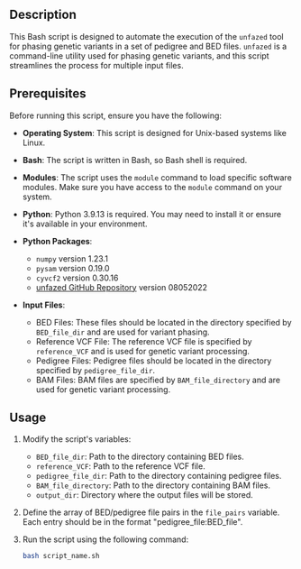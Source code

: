 ## Description

This Bash script is designed to automate the execution of the `unfazed` tool for phasing genetic variants in a set of pedigree and BED files. `unfazed` is a command-line utility used for phasing genetic variants, and this script streamlines the process for multiple input files. 

## Prerequisites

Before running this script, ensure you have the following:

- **Operating System**: This script is designed for Unix-based systems like Linux.

- **Bash**: The script is written in Bash, so Bash shell is required.

- **Modules**: The script uses the `module` command to load specific software modules. Make sure you have access to the `module` command on your system.

- **Python**: Python 3.9.13 is required. You may need to install it or ensure it's available in your environment.

- **Python Packages**:
  - `numpy` version 1.23.1
  - `pysam` version 0.19.0
  - `cyvcf2` version 0.30.16
  - [unfazed GitHub Repository](https://github.com/jbelyeu/unfazed) version 08052022

- **Input Files**:
  - BED Files: These files should be located in the directory specified by `BED_file_dir` and are used for variant phasing.
  - Reference VCF File: The reference VCF file is specified by `reference_VCF` and is used for genetic variant processing.
  - Pedigree Files: Pedigree files should be located in the directory specified by `pedigree_file_dir`.
  - BAM Files: BAM files are specified by `BAM_file_directory` and are used for genetic variant processing.

## Usage

1. Modify the script's variables:
   - `BED_file_dir`: Path to the directory containing BED files.
   - `reference_VCF`: Path to the reference VCF file.
   - `pedigree_file_dir`: Path to the directory containing pedigree files.
   - `BAM_file_directory`: Path to the directory containing BAM files.
   - `output_dir`: Directory where the output files will be stored.

2. Define the array of BED/pedigree file pairs in the `file_pairs` variable. Each entry should be in the format "pedigree_file:BED_file".

3. Run the script using the following command:
   ```bash
   bash script_name.sh

